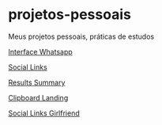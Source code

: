 # projetos-pessoais
 Meus projetos pessoais, práticas de estudos

 <p>
    <a href="https://gbrieldl.github.io/projetos-pessoais/interface-whatsapp/index.html" target="_blank" type="external">Interface Whatsapp</a>
 </p>
 <p>
    <a href="https://gbrieldl.github.io/projetos-pessoais/social-links-profile-main/index.html" target="_blank" type="external">Social Links</a>
 </p>
 <p>
    <a href="https://gbrieldl.github.io/projetos-pessoais/results-summary-component-main/index.html" target="_blank" type="external">Results Summary</a>
 </p>
 <p>
    <a href="https://gbrieldl.github.io/projetos-pessoais/clipboard-landing-page-master/index.html" target="_blank" type="external">Clipboard Landing</a>
 </p>
 <p>
   <a href="https://gbrieldl.github.io/projetos-pessoais/social-links-girlfriend/index.html" target="_blank" type="external">Social Links Girlfriend</a>
 </p>